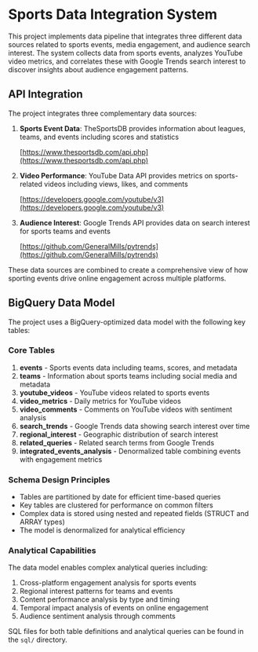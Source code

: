 # Sports Data Integration System

This project implements data pipeline that integrates three different data sources related to sports events, media engagement, and audience search interest. The system collects data from sports events, analyzes YouTube video metrics, and correlates these with Google Trends search interest to discover insights about audience engagement patterns.

## API Integration

The project integrates three complementary data sources:

1. **Sports Event Data**: TheSportsDB provides information about leagues, teams, and events including scores and statistics

   [https://www.thesportsdb.com/api.php](https://www.thesportsdb.com/api.php)

2. **Video Performance**: YouTube Data API provides metrics on sports-related videos including views, likes, and comments

   [https://developers.google.com/youtube/v3](https://developers.google.com/youtube/v3)

3. **Audience Interest**: Google Trends API provides data on search interest for sports teams and events

   [https://github.com/GeneralMills/pytrends](https://github.com/GeneralMills/pytrends)

These data sources are combined to create a comprehensive view of how sporting events drive online engagement across multiple platforms.

## BigQuery Data Model

The project uses a BigQuery-optimized data model with the following key tables:

### Core Tables

1. **events** - Sports events data including teams, scores, and metadata
2. **teams** - Information about sports teams including social media and metadata
3. **youtube_videos** - YouTube videos related to sports events
4. **video_metrics** - Daily metrics for YouTube videos
5. **video_comments** - Comments on YouTube videos with sentiment analysis
6. **search_trends** - Google Trends data showing search interest over time
7. **regional_interest** - Geographic distribution of search interest
8. **related_queries** - Related search terms from Google Trends
9. **integrated_events_analysis** - Denormalized table combining events with engagement metrics

### Schema Design Principles

* Tables are partitioned by date for efficient time-based queries
* Key tables are clustered for performance on common filters
* Complex data is stored using nested and repeated fields (STRUCT and ARRAY types)
* The model is denormalized for analytical efficiency

### Analytical Capabilities

The data model enables complex analytical queries including:

1. Cross-platform engagement analysis for sports events
2. Regional interest patterns for teams and events
3. Content performance analysis by type and timing
4. Temporal impact analysis of events on online engagement
5. Audience sentiment analysis through comments

SQL files for both table definitions and analytical queries can be found in the `sql/` directory.